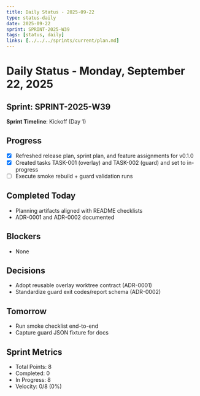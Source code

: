 ```yaml
---
title: Daily Status - 2025-09-22
type: status-daily
date: 2025-09-22
sprint: SPRINT-2025-W39
tags: [status, daily]
links: [../../../sprints/current/plan.md]
---
```


# Daily Status - Monday, September 22, 2025

## Sprint: SPRINT-2025-W39
**Sprint Timeline**: Kickoff (Day 1)

## Progress
- [x] Refreshed release plan, sprint plan, and feature assignments for v0.1.0
- [x] Created tasks TASK-001 (overlay) and TASK-002 (guard) and set to in-progress
- [ ] Execute smoke rebuild + guard validation runs

## Completed Today
- Planning artifacts aligned with README checklists
- ADR-0001 and ADR-0002 documented

## Blockers
- None

## Decisions
- Adopt reusable overlay worktree contract (ADR-0001)
- Standardize guard exit codes/report schema (ADR-0002)

## Tomorrow
- Run smoke checklist end-to-end
- Capture guard JSON fixture for docs

## Sprint Metrics
- Total Points: 8
- Completed: 0
- In Progress: 8
- Velocity: 0/8 (0%)
